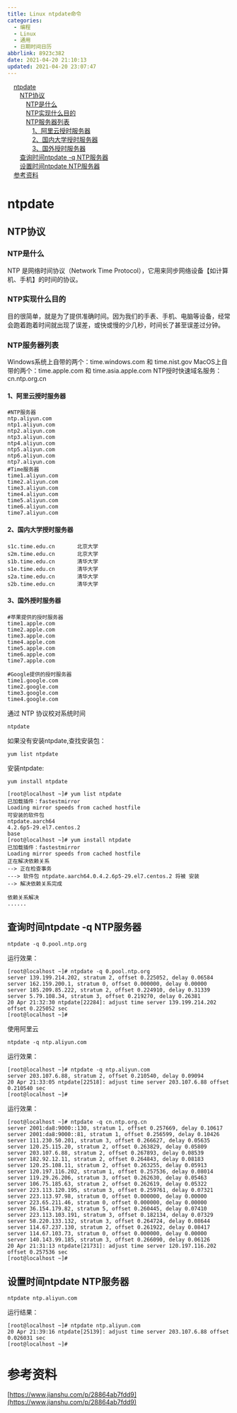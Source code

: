 ```yaml
---
title: Linux ntpdate命令
categories: 
  - 编程
  - Linux
  - 通用
  - 日期时间日历
abbrlink: 8923c382
date: 2021-04-20 21:10:13
updated: 2021-04-20 23:07:47
---
```

<div id='my_toc'><a href="/blog/8923c382/#ntpdate" class="header_1">ntpdate</a>&nbsp;<br><a href="/blog/8923c382/#NTP协议" class="header_2">NTP协议</a>&nbsp;<br><a href="/blog/8923c382/#NTP是什么" class="header_3">NTP是什么</a>&nbsp;<br><a href="/blog/8923c382/#NTP实现什么目的" class="header_3">NTP实现什么目的</a>&nbsp;<br><a href="/blog/8923c382/#NTP服务器列表" class="header_3">NTP服务器列表</a>&nbsp;<br><a href="/blog/8923c382/#1、阿里云授时服务器" class="header_4">1、阿里云授时服务器</a>&nbsp;<br><a href="/blog/8923c382/#2、国内大学授时服务器" class="header_4">2、国内大学授时服务器</a>&nbsp;<br><a href="/blog/8923c382/#3、国外授时服务器" class="header_4">3、国外授时服务器</a>&nbsp;<br><a href="/blog/8923c382/#查询时间ntpdate-q-NTP服务器" class="header_2">查询时间ntpdate -q NTP服务器</a>&nbsp;<br><a href="/blog/8923c382/#设置时间ntpdate-NTP服务器" class="header_2">设置时间ntpdate NTP服务器</a>&nbsp;<br><a href="/blog/8923c382/#参考资料" class="header_1">参考资料</a>&nbsp;<br></div>
<style>.header_1{margin-left: 1em;}.header_2{margin-left: 2em;}.header_3{margin-left: 3em;}.header_4{margin-left: 4em;}.header_5{margin-left: 5em;}.header_6{margin-left: 6em;}</style>
<!--more-->
<script>if (navigator.platform.search('arm')==-1){document.getElementById('my_toc').style.display = 'none';}var e,p = document.getElementsByTagName('p');while (p.length>0) {e = p[0];e.parentElement.removeChild(e);}</script>

<!--end-->
# ntpdate
## NTP协议
### NTP是什么
NTP 是网络时间协议（Network Time Protocol），它用来同步网络设备【如计算机、手机】的时间的协议。

### NTP实现什么目的
目的很简单，就是为了提供准确时间。因为我们的手表、手机、电脑等设备，经常会跑着跑着时间就出现了误差，或快或慢的少几秒，时间长了甚至误差过分钟。

### NTP服务器列表
Windows系统上自带的两个：time.windows.com 和 time.nist.gov
MacOS上自带的两个：time.apple.com 和 time.asia.apple.com
NTP授时快速域名服务：cn.ntp.org.cn

#### 1、阿里云授时服务器
```
#NTP服务器
ntp.aliyun.com
ntp1.aliyun.com
ntp2.aliyun.com
ntp3.aliyun.com
ntp4.aliyun.com
ntp5.aliyun.com
ntp6.aliyun.com
ntp7.aliyun.com
#Time服务器
time1.aliyun.com
time2.aliyun.com
time3.aliyun.com
time4.aliyun.com
time5.aliyun.com
time6.aliyun.com
time7.aliyun.com
```
#### 2、国内大学授时服务器
```
s1c.time.edu.cn       北京大学
s2m.time.edu.cn       北京大学
s1b.time.edu.cn       清华大学
s1e.time.edu.cn       清华大学
s2a.time.edu.cn       清华大学
s2b.time.edu.cn       清华大学
```
#### 3、国外授时服务器
```
#苹果提供的授时服务器   
time1.apple.com
time2.apple.com
time3.apple.com
time4.apple.com
time5.apple.com
time6.apple.com
time7.apple.com

#Google提供的授时服务器   
time1.google.com
time2.google.com
time3.google.com
time4.google.com
```

通过 NTP 协议校对系统时间
```
ntpdate
```
如果没有安装ntpdate,查找安装包：
```
yum list ntpdate
```
安装ntpdate:
```
yum install ntpdate
```
```
[root@localhost ~]# yum list ntpdate
已加载插件：fastestmirror
Loading mirror speeds from cached hostfile
可安装的软件包
ntpdate.aarch64                                                              4.2.6p5-29.el7.centos.2                                                               base
[root@localhost ~]# yum install ntpdate
已加载插件：fastestmirror
Loading mirror speeds from cached hostfile
正在解决依赖关系
--> 正在检查事务
---> 软件包 ntpdate.aarch64.0.4.2.6p5-29.el7.centos.2 将被 安装
--> 解决依赖关系完成

依赖关系解决
......
```
## 查询时间ntpdate -q NTP服务器
```
ntpdate -q 0.pool.ntp.org
```
运行效果：
```
[root@localhost ~]# ntpdate -q 0.pool.ntp.org
server 139.199.214.202, stratum 2, offset 0.225052, delay 0.06584
server 162.159.200.1, stratum 0, offset 0.000000, delay 0.00000
server 185.209.85.222, stratum 2, offset 0.224910, delay 0.31339
server 5.79.108.34, stratum 3, offset 0.219270, delay 0.26381
20 Apr 21:32:30 ntpdate[22284]: adjust time server 139.199.214.202 offset 0.225052 sec
[root@localhost ~]#
```
使用阿里云
```
ntpdate -q ntp.aliyun.com
```
运行效果：
```
[root@localhost ~]# ntpdate -q ntp.aliyun.com
server 203.107.6.88, stratum 2, offset 0.210540, delay 0.09094
20 Apr 21:33:05 ntpdate[22518]: adjust time server 203.107.6.88 offset 0.210540 sec
[root@localhost ~]#
```
运行效果：
```
[root@localhost ~]# ntpdate -q cn.ntp.org.cn
server 2001:da8:9000::130, stratum 1, offset 0.257669, delay 0.10617
server 2001:da8:9000::81, stratum 1, offset 0.256599, delay 0.10426
server 111.230.50.201, stratum 3, offset 0.266627, delay 0.05635
server 120.25.115.20, stratum 2, offset 0.263829, delay 0.05809
server 203.107.6.88, stratum 2, offset 0.267893, delay 0.08539
server 182.92.12.11, stratum 2, offset 0.264843, delay 0.08183
server 120.25.108.11, stratum 2, offset 0.263255, delay 0.05913
server 120.197.116.202, stratum 1, offset 0.257536, delay 0.08014
server 119.29.26.206, stratum 3, offset 0.262630, delay 0.05463
server 106.75.185.63, stratum 2, offset 0.262619, delay 0.05322
server 223.113.120.195, stratum 3, offset 0.259761, delay 0.07321
server 223.113.97.98, stratum 0, offset 0.000000, delay 0.00000
server 223.65.211.46, stratum 0, offset 0.000000, delay 0.00000
server 36.154.179.82, stratum 5, offset 0.260445, delay 0.07410
server 223.113.103.191, stratum 3, offset 0.182134, delay 0.07329
server 58.220.133.132, stratum 3, offset 0.264724, delay 0.08644
server 114.67.237.130, stratum 2, offset 0.261922, delay 0.08417
server 114.67.103.73, stratum 0, offset 0.000000, delay 0.00000
server 140.143.99.185, stratum 3, offset 0.266090, delay 0.06126
20 Apr 21:31:13 ntpdate[21731]: adjust time server 120.197.116.202 offset 0.257536 sec
[root@localhost ~]# 
```
## 设置时间ntpdate NTP服务器
```
ntpdate ntp.aliyun.com
```
运行结果：
```
[root@localhost ~]# ntpdate ntp.aliyun.com
20 Apr 21:39:16 ntpdate[25139]: adjust time server 203.107.6.88 offset 0.026031 sec
[root@localhost ~]# 
```
# 参考资料
[https://www.jianshu.com/p/28864ab7fdd9](https://www.jianshu.com/p/28864ab7fdd9)
